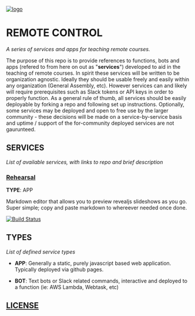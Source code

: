[![logo](https://github.com/mottaquikarim/remotecontrol/raw/master/assets/remote-control.png?raw=true)](https://github.com/mottaquikarim/remotecontrol/blob/master/assets/remote-control_attribution.md)

# REMOTE CONTROL

*A series of services and apps for teaching remote courses.*

The purpose of this repo is to provide references to functions, bots and apps (refered to from here on out as "**services**") developed to aid in the teaching of remote courses. In spirit these services will be written to be organization agnostic. Ideally they should be usable freely and easily within any organization (General Assembly, etc). However services can and likely will require prerequisites such as Slack tokens or API keys in order to properly function. As a general rule of thumb, all services should be easily deployable by forking a repo and following set up instructions. Optionally, some services may be deployed and open to free use by the larger community - these decisions will be made on a service-by-service basis and uptime / support of the for-community deployed services are not gaurunteed.

## SERVICES

*List of available services, with links to repo and brief description*

### [Rehearsal](https://github.com/mottaquikarim/rehearsal)
**TYPE**: APP

Markdown editor that allows you to preview revealjs slideshows as you go. Super simple; copy and paste markdown to whereever needed once done.

[![Build Status](https://travis-ci.org/mottaquikarim/rehearsal.svg?branch=master)](https://travis-ci.org/mottaquikarim/rehearsal)

## TYPES

*List of defined service types*

* **APP**: Generally a static, purely javascript based web application. Typically deployed via github pages.

* **BOT**: Text bots or Slack related commands, interactive and deployed to a function (ie: AWS Lambda, Webtask, etc)


## [LICENSE](https://github.com/mottaquikarim/remotecontrol/blob/master/LICENSE)
